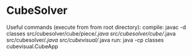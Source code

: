 # CubeSolver

Useful commands (execute from from root directory):
compile: javac -d classes src/cubesolver/cube/piece/*.java src/cubesolver/cube/*.java src/cubesolver/*.java src/cubevisual/*.java
run: java -cp classes cubevisual.CubeApp
